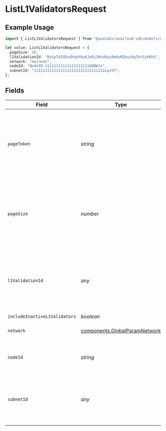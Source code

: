 # ListL1ValidatorsRequest

## Example Usage

```typescript
import { ListL1ValidatorsRequest } from "@avalabs/avacloud-sdk/models/operations";

let value: ListL1ValidatorsRequest = {
  pageSize: 10,
  l1ValidationId: "BsSpTd1SDvdhaoYAuKJvRj1WnoRyu8mAuMZeuz9g7brGj6KhX",
  network: "mainnet",
  nodeId: "NodeID-111111111111111111116DBWJs",
  subnetId: "11111111111111111111111111111111LpoYY",
};
```

## Fields

| Field                                                                                                    | Type                                                                                                     | Required                                                                                                 | Description                                                                                              | Example                                                                                                  |
| -------------------------------------------------------------------------------------------------------- | -------------------------------------------------------------------------------------------------------- | -------------------------------------------------------------------------------------------------------- | -------------------------------------------------------------------------------------------------------- | -------------------------------------------------------------------------------------------------------- |
| `pageToken`                                                                                              | *string*                                                                                                 | :heavy_minus_sign:                                                                                       | A page token, received from a previous list call. Provide this to retrieve the subsequent page.          |                                                                                                          |
| `pageSize`                                                                                               | *number*                                                                                                 | :heavy_minus_sign:                                                                                       | The maximum number of items to return. The minimum page size is 1. The maximum pageSize is 100.          | 10                                                                                                       |
| `l1ValidationId`                                                                                         | *any*                                                                                                    | :heavy_minus_sign:                                                                                       | The L1 Validator's validation ID to filter by. If not provided, then all L1 Validators will be returned. | BsSpTd1SDvdhaoYAuKJvRj1WnoRyu8mAuMZeuz9g7brGj6KhX                                                        |
| `includeInactiveL1Validators`                                                                            | *boolean*                                                                                                | :heavy_minus_sign:                                                                                       | N/A                                                                                                      |                                                                                                          |
| `network`                                                                                                | [components.GlobalParamNetwork](../../models/components/globalparamnetwork.md)                           | :heavy_minus_sign:                                                                                       | Either mainnet or testnet/fuji.                                                                          | mainnet                                                                                                  |
| `nodeId`                                                                                                 | *string*                                                                                                 | :heavy_minus_sign:                                                                                       | A valid node ID in format 'NodeID-HASH'.                                                                 | NodeID-111111111111111111116DBWJs                                                                        |
| `subnetId`                                                                                               | *any*                                                                                                    | :heavy_minus_sign:                                                                                       | The subnet ID to filter by. If not provided, then all subnets will be returned.                          | 11111111111111111111111111111111LpoYY                                                                    |